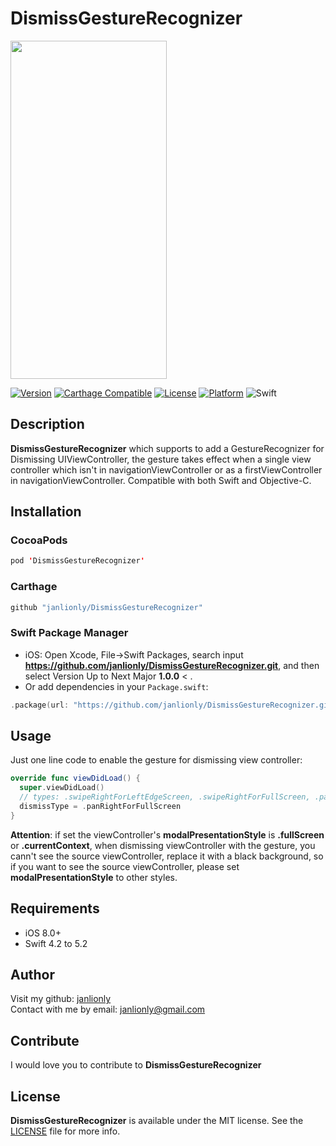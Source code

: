 # DismissGestureRecognizer
<img src="https://media.giphy.com/media/TfLAHBp7eEnJivLNGk/giphy.gif" width="250" height="541">

[![Version](https://img.shields.io/cocoapods/v/DismissGestureRecognizer.svg?style=flat)](https://cocoapods.org/pods/DismissGestureRecognizer)
[![Carthage Compatible](https://img.shields.io/badge/Carthage-compatible-4BC51D.svg?style=flat)](https://github.com/Carthage/Carthage)
[![License](https://img.shields.io/cocoapods/l/DismissGestureRecognizer.svg?style=flat)](https://github.com/janlionly/DismissGestureRecognizer/blob/master/LICENSE)
[![Platform](https://img.shields.io/cocoapods/p/DismissGestureRecognizer.svg?style=flat)](https://github.com/janlionly/DismissGestureRecognizer)
![Swift](https://img.shields.io/badge/%20in-swift%204.2-orange.svg)

## Description
**DismissGestureRecognizer** which supports to add a GestureRecognizer for Dismissing UIViewController, the gesture takes effect when a single view controller which isn't in navigationViewController or as a firstViewController in navigationViewController. Compatible with both Swift and Objective-C.

## Installation
### CocoaPods
```swift
pod 'DismissGestureRecognizer'
```

### Carthage
```swift
github "janlionly/DismissGestureRecognizer"
```

### Swift Package Manager
- iOS: Open Xcode, File->Swift Packages, search input **https://github.com/janlionly/DismissGestureRecognizer.git**, and then select Version Up to Next Major **1.0.0** < .
- Or add dependencies in your `Package.swift`:
```swift
.package(url: "https://github.com/janlionly/DismissGestureRecognizer.git", .upToNextMajor(from: "1.0.0")),
```

## Usage

Just one line code to enable the gesture for dismissing view controller:

```swift
override func viewDidLoad() {
  super.viewDidLoad()
  // types: .swipeRightForLeftEdgeScreen, .swipeRightForFullScreen, .panRightForLeftEdgeScreen, .panRightForFullScreen
  dismissType = .panRightForFullScreen
}
```

**Attention**: if set the viewController's **modalPresentationStyle** is **.fullScreen** or **.currentContext**, when dismissing viewController with the gesture, you cann't see the source viewController, replace it with a black background, so if you want to see the source viewController, please set **modalPresentationStyle** to other styles.

## Requirements

- iOS 8.0+
- Swift 4.2 to 5.2

## Author
Visit my github: [janlionly](https://github.com/janlionly)<br>
Contact with me by email: janlionly@gmail.com

## Contribute
I would love you to contribute to **DismissGestureRecognizer**

## License
**DismissGestureRecognizer** is available under the MIT license. See the [LICENSE](https://github.com/janlionly/DismissGestureRecognizer/blob/master/LICENSE) file for more info.
